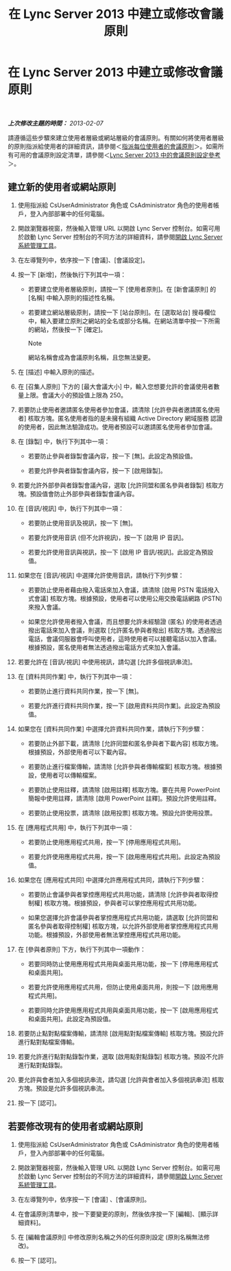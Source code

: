 ﻿---
title: 在 Lync Server 2013 中建立或修改會議原則
TOCTitle: 在 Lync Server 2013 中建立或修改會議原則
ms:assetid: e2974030-2c0a-4634-91e8-93f4e2d674d9
ms:mtpsurl: https://technet.microsoft.com/zh-tw/library/JJ721910(v=OCS.15)
ms:contentKeyID: 49890350
ms.date: 08/24/2015
mtps_version: v=OCS.15
ms.translationtype: HT
---

# 在 Lync Server 2013 中建立或修改會議原則

 

_**上次修改主題的時間：** 2013-02-07_

請遵循這些步驟來建立使用者層級或網站層級的會議原則。有關如何將使用者層級的原則指派給使用者的詳細資訊，請參閱＜[指派每位使用者的會議原則](lync-server-2013-assign-a-per-user-conferencing-policy.md)＞。如需所有可用的會議原則設定清單，請參閱＜[Lync Server 2013 中的會議原則設定參考](lync-server-2013-conferencing-policy-settings-reference.md)＞。

## 建立新的使用者或網站原則

1.  使用指派給 CsUserAdministrator 角色或 CsAdministrator 角色的使用者帳戶，登入內部部署中的任何電腦。

2.  開啟瀏覽器視窗，然後輸入管理 URL 以開啟 Lync Server 控制台。如需可用於啟動 Lync Server 控制台的不同方法的詳細資料，請參閱[開啟 Lync Server 系統管理工具](lync-server-2013-open-lync-server-administrative-tools.md)。

3.  在左導覽列中，依序按一下 \[會議\]、\[會議設定\]。

4.  按一下 \[新增\]，然後執行下列其中一項：
    
      - 若要建立使用者層級原則，請按一下 \[使用者原則\]。在 \[新會議原則\] 的 \[名稱\] 中輸入原則的描述性名稱。
    
      - 若要建立網站層級原則，請按一下 \[站台原則\]。在 \[選取站台\] 搜尋欄位中，輸入要建立原則之網站的全名或部分名稱。在網站清單中按一下所需的網站，然後按一下 \[確定\]。
        
        > [!NOTE]  
        > 網站名稱會成為會議原則名稱，且您無法變更。
        


5.  在 \[描述\] 中輸入原則的描述。

6.  在 \[召集人原則\] 下方的 \[最大會議大小\] 中，輸入您想要允許的會議使用者數量上限。會議大小的預設值上限為 250。

7.  若要防止使用者邀請匿名使用者參加會議，請清除 \[允許參與者邀請匿名使用者\] 核取方塊。匿名使用者指的是未擁有組織 Active Directory 網域服務 認證的使用者，因此無法驗證成功。使用者預設可以邀請匿名使用者參加會議。

8.  在 \[錄製\] 中，執行下列其中一項：
    
      - 若要防止參與者錄製會議內容，按一下 \[無\]。此設定為預設值。
    
      - 若要允許參與者錄製會議內容，按一下 \[啟用錄製\]。

9.  若要允許外部參與者錄製會議內容，選取 \[允許同盟和匿名參與者錄製\] 核取方塊。預設值會防止外部參與者錄製會議內容。

10. 在 \[音訊/視訊\] 中，執行下列其中一項：
    
      - 若要防止使用音訊及視訊，按一下 \[無\]。
    
      - 若要允許使用音訊 (但不允許視訊)，按一下 \[啟用 IP 音訊\]。
    
      - 若要允許使用音訊與視訊，按一下 \[啟用 IP 音訊/視訊\]。此設定為預設值。

11. 如果您在 \[音訊/視訊\] 中選擇允許使用音訊，請執行下列步驟：
    
      - 若要防止使用者藉由撥入電話來加入會議，請清除 \[啟用 PSTN 電話撥入式會議\] 核取方塊。根據預設，使用者可以使用公用交換電話網路 (PSTN) 來撥入會議。
    
      - 如果您允許使用者撥入會議，而且想要允許未經驗證 (匿名) 的使用者透過撥出電話來加入會議，則選取 \[允許匿名參與者撥出\] 核取方塊。透過撥出電話，會議伺服器會呼叫使用者，這時使用者可以接聽電話以加入會議。根據預設，匿名使用者無法透過撥出電話方式來加入會議。

12. 若要允許在 \[音訊/視訊\] 中使用視訊，請勾選 \[允許多個視訊串流\]。

13. 在 \[資料共同作業\] 中，執行下列其中一項：
    
      - 若要防止進行資料共同作業，按一下 \[無\]。
    
      - 若要允許進行資料共同作業，按一下 \[啟用資料共同作業\]。此設定為預設值。

14. 如果您在 \[資料共同作業\] 中選擇允許資料共同作業，請執行下列步驟：
    
      - 若要防止外部下載，請清除 \[允許同盟和匿名參與者下載內容\] 核取方塊。根據預設，外部使用者可以下載內容。
    
      - 若要防止進行檔案傳輸，請清除 \[允許參與者傳輸檔案\] 核取方塊。根據預設，使用者可以傳輸檔案。
    
      - 若要防止使用註釋，請清除 \[啟用註釋\] 核取方塊。要在共用 PowerPoint 簡報中使用註釋，請清除 \[啟用 PowerPoint 註釋\]。預設允許使用註釋。
    
      - 若要防止使用投票，請清除 \[啟用投票\] 核取方塊。預設允許使用投票。

15. 在 \[應用程式共用\] 中，執行下列其中一項：
    
      - 若要防止使用應用程式共用，按一下 \[停用應用程式共用\]。
    
      - 若要允許使用應用程式共用，按一下 \[啟用應用程式共用\]。此設定為預設值。

16. 如果您在 \[應用程式共同\] 中選擇允許應用程式共同，請執行下列步驟：
    
      - 若要防止會議參與者掌控應用程式共用功能，請清除 \[允許參與者取得控制權\] 核取方塊。根據預設，參與者可以掌控應用程式共用功能。
    
      - 如果您選擇允許會議參與者掌控應用程式共用功能，請選取 \[允許同盟和匿名參與者取得控制權\] 核取方塊，以允許外部使用者掌控應用程式共用功能。根據預設，外部使用者無法掌控應用程式共用功能。

17. 在 \[參與者原則\] 下方，執行下列其中一項動作：
    
      - 若要同時防止使用應用程式共用與桌面共用功能，按一下 \[停用應用程式和桌面共用\]。
    
      - 若要允許使用應用程式共用，但防止使用桌面共用，則按一下 \[啟用應用程式共用\]。
    
      - 若要同時允許使用應用程式共用與桌面共用功能，按一下 \[啟用應用程式和桌面共用\]。此設定為預設值。

18. 若要防止點對點檔案傳輸，請清除 \[啟用點對點檔案傳輸\] 核取方塊。預設允許進行點對點檔案傳輸。

19. 若要允許進行點對點錄製作業，選取 \[啟用點對點錄製\] 核取方塊。預設不允許進行點對點錄製。

20. 要允許與會者加入多個視訊串流，請勾選 \[允許與會者加入多個視訊串流\] 核取方塊。預設是允許多個視訊串流。

21. 按一下 \[認可\]。

## 若要修改現有的使用者或網站原則

1.  使用指派給 CsUserAdministrator 角色或 CsAdministrator 角色的使用者帳戶，登入內部部署中的任何電腦。

2.  開啟瀏覽器視窗，然後輸入管理 URL 以開啟 Lync Server 控制台。如需可用於啟動 Lync Server 控制台的不同方法的詳細資料，請參閱[開啟 Lync Server 系統管理工具](lync-server-2013-open-lync-server-administrative-tools.md)。

3.  在左導覽列中，依序按一下 \[會議\] 、\[會議原則\]。

4.  在會議原則清單中，按一下要變更的原則，然後依序按一下 \[編輯\]、\[顯示詳細資料\]。

5.  在 \[編輯會議原則\] 中修改原則名稱之外的任何原則設定 (原則名稱無法修改)。

6.  按一下 \[認可\]。

